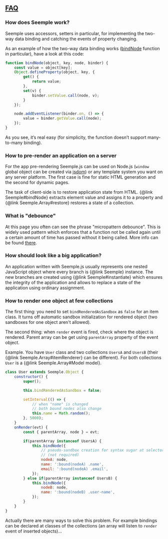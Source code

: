 ## [FAQ](#!faq)

### How does Seemple work?
Seemple uses accessors, setters in particular, for implementing the two-way data binding and catching the events of property changing.

As an example of how the two-way data binding works ([bindNode](#!Seemple-bindNode) function in particular), have a look at this code:

```js
function bindNode(object, key, node, binder) {
    const value = object[key];
    Object.defineProperty(object, key, {
        get() {
            return value;
        },
        set(v) {
            binder.setValue.call(node, v);
        }
    });

    node.addEventListener(binder.on, () => {
        value = binder.getValue.call(node);
    });
}
```
As you see, it’s real easy (for simplicity, the function doesn’t support many-to-many binding).

### How to pre-render an application on a server

For the app pre-rendering Seemple.js can be used on Node.js (``window`` global object can be created via [jsdom](https://github.com/tmpvar/jsdom)) or any template system you want on any server platform. The first case is fine for static HTML generation and the second for dynamic pages.

The task of client-side is to restore application state from HTML. {@link Seemple#bindNode} extracts element value and assigns it to a property and {@link Seemple.Array#restore} restores a state of a collection.


### What is "debounce"

At this page you often can see the phrase "micropattern debounce". This is widely used pattern which enforces that a function not be called again until a certain amount of time has passed without it being called. More info can be found [there](https://davidwalsh.name/javascript-debounce-function).


### How should look like a big application?

An application written with Seemple.js usually represents one nested JavaScript object where every branch is {@link Seemple} instance. The new branches are created using {@link Seemple#instantiate} which ensures the integrity of the application and allows to replace a state of the application using ordinary assignment.


### How to render one object at few collections

The first thing: you need to set ``bindRenderedAsSandbox`` as ``false`` for an item class. It turns off automatic sandbox initialization for rendered object (two sandboxes for one object aren't allowed).

The second thing: when ``render`` event is fired, check where the object is rendered. Parent array can be get using ``parentArray`` property of the event object.

Example. You have ``User`` class and two collections ``UsersA`` and ``UsersB`` (their {@link Seemple.Array#itemRenderer} can be different). For both collections ``User`` is a {@link Seemple.Array#Model model}.

```js
class User extends Seemple.Object {
    constructor() {
        super();

        this.bindRenderedAsSandbox = false;

        setInterval(() => {
            // when "name" is changed
            // both bound nodes also change
            this.name = Math.random();
        }, 5000);
    }
    onRender(evt) {
        const { parentArray, node } = evt;

        if(parentArray instanceof UsersA) {
            this.bindNode({
                // pseudo-sandbox creation for syntax sugar at selectors
                // (not required)
                nodeA: node,
                name: ':bound(nodeA) .name',
                email: ':bound(nodeA) .email',
            });
        } else if(parentArray instanceof UsersB) {
            this.bindNode({
                nodeB: node,
                name: ':bound(nodeB) .user-name',
            });
        }
    }
}
```

Actually there are many ways to solve this problem. For example bindings can be declared at classes of the collections (an array will listen to ``render`` event of inserted objects)...
